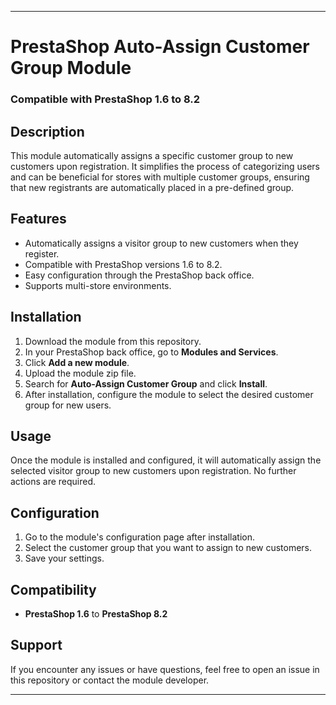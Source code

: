 
---

# PrestaShop Auto-Assign Customer Group Module

### Compatible with PrestaShop 1.6 to 8.2

## Description

This module automatically assigns a specific customer group to new customers upon registration. It simplifies the process of categorizing users and can be beneficial for stores with multiple customer groups, ensuring that new registrants are automatically placed in a pre-defined group.

## Features

- Automatically assigns a visitor group to new customers when they register.
- Compatible with PrestaShop versions 1.6 to 8.2.
- Easy configuration through the PrestaShop back office.
- Supports multi-store environments.

## Installation

1. Download the module from this repository.
2. In your PrestaShop back office, go to **Modules and Services**.
3. Click **Add a new module**.
4. Upload the module zip file.
5. Search for **Auto-Assign Customer Group** and click **Install**.
6. After installation, configure the module to select the desired customer group for new users.

## Usage

Once the module is installed and configured, it will automatically assign the selected visitor group to new customers upon registration. No further actions are required.

## Configuration

1. Go to the module's configuration page after installation.
2. Select the customer group that you want to assign to new customers.
3. Save your settings.

## Compatibility

- **PrestaShop 1.6** to **PrestaShop 8.2**

## Support

If you encounter any issues or have questions, feel free to open an issue in this repository or contact the module developer.

---
